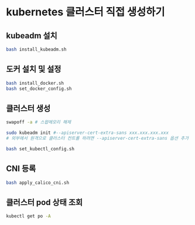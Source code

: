 # kubernetes 클러스터 직접 생성하기

## kubeadm 설치

```sh
bash install_kubeadm.sh
```

## 도커 설치 및 설정

```sh
bash install_docker.sh
bash set_docker_config.sh
```

## 클러스터 생성

```sh
swapoff -a # 스왑메모리 해제

sudo kubeadm init #--apiserver-cert-extra-sans xxx.xxx.xxx.xxx
# 외부에서 원격으로 클러스터 컨트롤 하려면 --apiserver-cert-extra-sans 옵션 추가

bash set_kubectl_config.sh
```

## CNI 등록

```sh
bash apply_calico_cni.sh
```

## 클러스터 pod 상태 조회

```sh
kubectl get po -A

```
